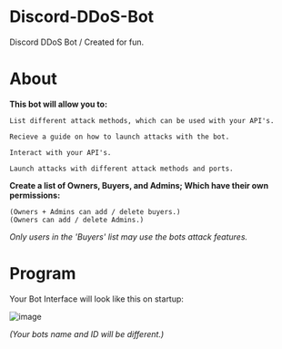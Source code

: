 # Discord-DDoS-Bot
Discord DDoS Bot / Created for fun.

# About
**This bot will allow you to:**

    List different attack methods, which can be used with your API's.

    Recieve a guide on how to launch attacks with the bot.

    Interact with your API's.

    Launch attacks with different attack methods and ports.

**Create a list of Owners, Buyers, and Admins; Which have their own permissions:**

    (Owners + Admins can add / delete buyers.)
    (Owners can add / delete Admins.)
 
 *Only users in the 'Buyers' list may use the bots attack features.*

# Program
Your Bot Interface will look like this on startup:

![image](https://user-images.githubusercontent.com/75194878/113492414-136d3f80-94cf-11eb-8506-0889e67d6f27.png)

*(Your bots name and ID will be different.)*



